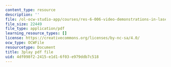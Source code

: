 ```yaml
---
content_type: resource
description: ''
file: /ol-ocw-studio-app/courses/res-6-006-video-demonstrations-in-lasers-and-optics-spring-2008/4df098f22415e1d16f03e979ddb7c518_zD6tTb74KdU.pdf
file_size: 22449
file_type: application/pdf
learning_resource_types: []
license: https://creativecommons.org/licenses/by-nc-sa/4.0/
ocw_type: OCWFile
resourcetype: Document
title: 3play pdf file
uid: 4df098f2-2415-e1d1-6f03-e979ddb7c518
---
```

